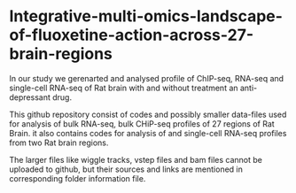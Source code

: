 # Integrative-multi-omics-landscape-of-fluoxetine-action-across-27-brain-regions

In our study we gerenarted and analysed profile of ChIP-seq, RNA-seq and single-cell RNA-seq of Rat brain with and without treatment an anti-depressant drug. 

This github repository consist of codes and possibly smaller data-files used for analysis of bulk RNA-seq, bulk CHiP-seq profiles of 27 regions of Rat Brain.
it also contains codes for analysis of and single-cell RNA-seq profiles from two Rat brain regions.

The larger files like wiggle tracks, vstep files and bam files cannot be uploaded to github, but their sources and links are mentioned in corresponding folder
information file.




